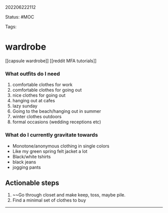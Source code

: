 202206222112

Status: #MOC

Tags:

# wardrobe

[[capsule wardrobe]]
[[reddit MFA tutorials]]

### What outfits do I need
1. comfortable clothes for work
2. comfortable clothes for going out
3. nice clothes for going out
4. hanging out at cafes
5. lazy sunday
6. Going to the beach/hanging out in summer
7. winter clothes outdoors
8. formal occasions (wedding receptions etc)

###  What do I currently gravitate towards
- Monotone/anonymous clothing in single colors
- Like my green spring felt jacket a lot
- Black/white tshirts
- black jeans
- jogging pants

## Actionable steps
1. ~~Go through closet and make keep, toss, maybe pile.
2. Find a minimal set of clothes to buy

---